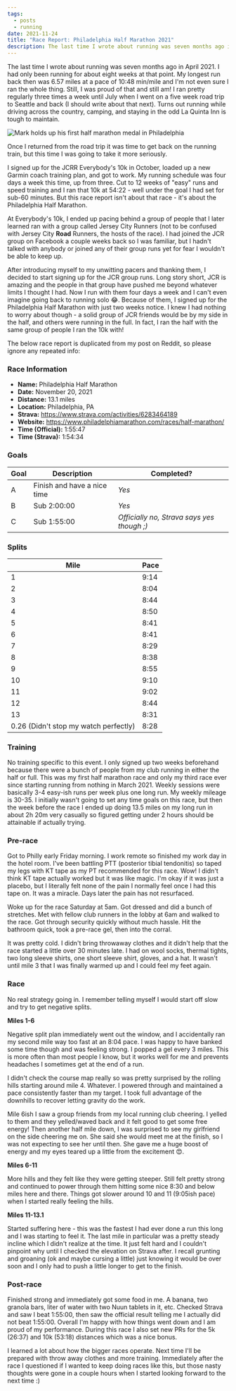 ```yaml
---
tags:
  - posts
  - running
date: 2021-11-24
title: "Race Report: Philadelphia Half Marathon 2021"
description: The last time I wrote about running was seven months ago in April 2021. I had only been running for about eight weeks at that point. My longest run back then was 6.57 miles at a pace of 10:48 min/mile and I'm not even sure I ran the whole thing. Still, I was proud of that and still am!
---
```

The last time I wrote about running was seven months ago in April 2021. I had only been running for about eight weeks at that point. My longest run back then was 6.57 miles at a pace of 10:48 min/mile and I'm not even sure I ran the whole thing. Still, I was proud of that and still am! I ran pretty regularly three times a week until July when I went on a five week road trip to Seattle and back (I should write about that next). Turns out running while driving across the country, camping, and staying in the odd La Quinta Inn is tough to maintain.<!-- excerpt -->

<img class="post-image" alt="Mark holds up his first half marathon medal in Philadelphia" src="{{ '/img/posts/running/philly-hm-2021.jpg' | url }}" />

Once I returned from the road trip it was time to get back on the running train, but this time I was going to take it more seriously.

I signed up for the JCRR Everybody's 10k in October, loaded up a new Garmin coach training plan, and got to work. My running schedule was four days a week this time, up from three. Cut to 12 weeks of "easy" runs and speed training and I ran that 10k at 54:22 - well under the goal I had set for sub-60 minutes. But this race report isn't about that race - it's about the Philadelphia Half Marathon.

At Everybody's 10k, I ended up pacing behind a group of people that I later learned ran with a group called Jersey City Runners (not to be confused with Jersey City **Road** Runners, the hosts of the race). I had joined the JCR group on Facebook a couple weeks back so I was familiar, but I hadn't talked with anybody or joined any of their group runs yet for fear I wouldn't be able to keep up.

After introducing myself to my unwitting pacers and thanking them, I decided to start signing up for the JCR group runs. Long story short, JCR is amazing and the people in that group have pushed me beyond whatever limits I thought I had. Now I run with them four days a week and I can't even imagine going back to running solo 😂. Because of them, I signed up for the Philadelphia Half Marathon with just two weeks notice. I knew I had nothing to worry about though - a solid group of JCR friends would be by my side in the half, and others were running in the full. In fact, I ran the half with the same group of people I ran the 10k with!

The below race report is duplicated from my post on Reddit, so please ignore any repeated info:

### Race Information
* **Name:** Philadelphia Half Marathon
* **Date:** November 20, 2021
* **Distance:** 13.1 miles
* **Location:** Philadelphia, PA
* **Strava:** https://www.strava.com/activities/6283464189
* **Website:** https://www.philadelphiamarathon.com/races/half-marathon/
* **Time (Official):** 1:55:47
* **Time (Strava):** 1:54:34

### Goals
| Goal | Description | Completed? |
|------|-------------|------------|
| A | Finish and have a nice time | *Yes* |
| B | Sub 2:00:00 | *Yes* |
| C | Sub 1:55:00 | *Officially no, Strava says yes though ;)* |

### Splits
| Mile | Pace |
|------|------|
|   1  | 9:14 |
|   2  | 8:04 |
|   3  | 8:44 |
|   4  | 8:50 |
|   5  | 8:41 |
|   6  | 8:41 |
|   7  | 8:29 |
|   8  | 8:38 |
|   9  | 8:55 |
|  10  | 9:10 |
|  11  | 9:02 |
|  12  | 8:44 |
|  13  | 8:31 |
| 0.26 (Didn't stop my watch perfectly) | 8:28 |


### Training
No training specific to this event. I only signed up two weeks beforehand because there were a bunch of people from my club running in either the half or full. This was my first half marathon race and only my third race ever since starting running from nothing in March 2021. Weekly sessions were basically 3-4 easy-ish runs per week plus one long run. My weekly mileage is 30-35. I initially wasn't going to set any time goals on this race, but then the week before the race I ended up doing 13.5 miles on my long run in about 2h 20m very casually so figured getting under 2 hours should be attainable if actually trying.

### Pre-race
Got to Philly early Friday morning. I work remote so finished my work day in the hotel room. I've been battling PTT (posterior tibial tendonitis) so taped my legs with KT tape as my PT recommended for this race. Wow! I didn't think KT tape actually worked but it was like magic. I'm okay if it was just a placebo, but I literally felt none of the pain I normally feel once I had this tape on. It was a miracle. Days later the pain has not resurfaced.

Woke up for the race Saturday at 5am. Got dressed and did a bunch of stretches. Met with fellow club runners in the lobby at 6am and walked to the race. Got through security quickly without much hassle. Hit the bathroom quick, took a pre-race gel, then into the corral.

It was pretty cold. I didn't bring throwaway clothes and it didn't help that the race started a little over 30 minutes late. I had on wool socks, thermal tights, two long sleeve shirts, one short sleeve shirt, gloves, and a hat. It wasn't until mile 3 that I was finally warmed up and I could feel my feet again.

### Race
No real strategy going in. I remember telling myself I would start off slow and try to get negative splits.

**Miles 1-6**

Negative split plan immediately went out the window, and I accidentally ran my second mile way too fast at an 8:04 pace. I was happy to have banked some time though and was feeling strong. I popped a gel every 3 miles. This is more often than most people I know, but it works well for me and prevents headaches I sometimes get at the end of a run.

I didn't check the course map really so was pretty surprised by the rolling hills starting around mile 4. Whatever. I powered through and maintained a pace consistently faster than my target. I took full advantage of the downhills to recover letting gravity do the work.

Mile 6ish I saw a group friends from my local running club cheering. I yelled to them and they yelled/waved back and it felt good to get some free energy! Then another half mile down, I was surprised to see my girlfriend on the side cheering me on. She said she would meet me at the finish, so I was not expecting to see her until then. She gave me a huge boost of energy and my eyes teared up a little from the excitement 😍.

**Miles 6-11**

More hills and they felt like they were getting steeper. Still felt pretty strong and continued to power through them hitting some nice 8:30 and below miles here and there. Things got slower around 10 and 11 (9:05ish pace) when I started really feeling the hills.

**Miles 11-13.1**

Started suffering here - this was the fastest I had ever done a run this long and I was starting to feel it. The last mile in particular was a pretty steady incline which I didn't realize at the time. It just felt hard and I couldn't pinpoint why until I checked the elevation on Strava after. I recall grunting and groaning (ok and maybe cursing a little) just knowing it would be over soon and I only had to push a little longer to get to the finish.

### Post-race
Finished strong and immediately got some food in me. A banana, two granola bars, liter of water with two Nuun tablets in it, etc. Checked Strava and saw I beat 1:55:00, then saw the official result telling me I actually did not beat 1:55:00. Overall I'm happy with how things went down and I am proud of my performance. During this race I also set new PRs for the 5k (26:37) and 10k (53:18) distances which was a nice bonus.

I learned a lot about how the bigger races operate. Next time I'll be prepared with throw away clothes and more training. Immediately after the race I questioned if I wanted to keep doing races like this, but those nasty thoughts were gone in a couple hours when I started looking forward to the next time :)
